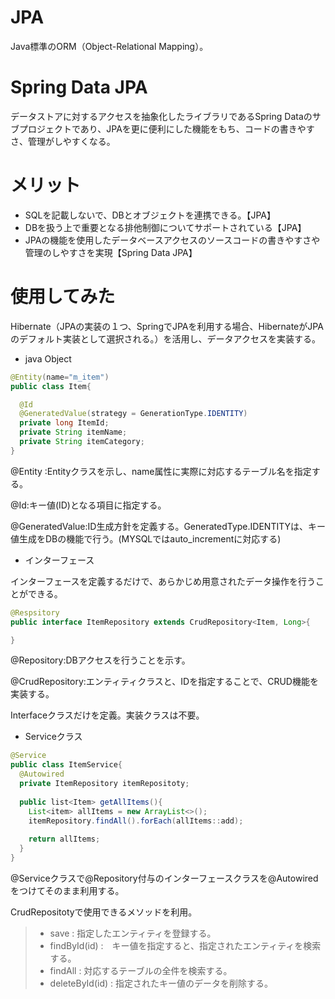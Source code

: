 # JPA
Java標準のORM（Object-Relational Mapping）。
# Spring Data JPA
データストアに対するアクセスを抽象化したライブラリであるSpring Dataのサブプロジェクトであり、JPAを更に便利にした機能をもち、コードの書きやすさ、管理がしやすくなる。

# メリット
* SQLを記載しないで、DBとオブジェクトを連携できる。【JPA】
* DBを扱う上で重要となる排他制御についてサポートされている【JPA】
* JPAの機能を使用したデータベースアクセスのソースコードの書きやすさや管理のしやすさを実現【Spring Data JPA】

# 使用してみた
Hibernate（JPAの実装の１つ、SpringでJPAを利用する場合、HibernateがJPAのデフォルト実装として選択される。）を活用し、データアクセスを実装する。

* java Object
~~~ java
@Entity(name="m_item")
public class Item{

  @Id
  @GeneratedValue(strategy = GenerationType.IDENTITY)
  private long ItemId;
  private String itemName;
  private String itemCategory;
}
~~~
@Entity :Entityクラスを示し、name属性に実際に対応するテーブル名を指定する。

@Id:キー値(ID)となる項目に指定する。

@GeneratedValue:ID生成方針を定義する。GeneratedType.IDENTITYは、キー値生成をDBの機能で行う。(MYSQLではauto_incrementに対応する)

* インターフェース

インターフェースを定義するだけで、あらかじめ用意されたデータ操作を行うことができる。

~~~ java
@Respsitory
public interface ItemRepository extends CrudRepository<Item, Long>{

}
~~~

@Repository:DBアクセスを行うことを示す。

@CrudRepository:エンティティクラスと、IDを指定することで、CRUD機能を実装する。

Interfaceクラスだけを定義。実装クラスは不要。

* Serviceクラス

~~~ java
@Service
public class ItemService{
  @Autowired
  private ItemRepository itemRepositoty;
  
  public list<Item> getAllItems(){
    List<item> allItems = new ArrayList<>();
    itemRepository.findAll().forEach(allItems::add);
    
    return allItems;
  }
}
~~~

@Serviceクラスで@Repository付与のインターフェースクラスを@Autowiredをつけてそのまま利用する。

CrudRepositotyで使用できるメソッドを利用。

> * save : 指定したエンティティを登録する。
> * findById(id) :　キー値を指定すると、指定されたエンティティを検索する。
> * findAll : 対応するテーブルの全件を検索する。
> * deleteById(id) : 指定されたキー値のデータを削除する。
